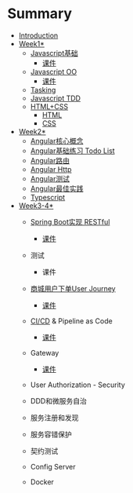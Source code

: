 # Summary

* [Introduction](README.md)
* [Week1\*](week1/README.md)
  * [Javascript基础](week1/foundation/README.md)
    * [课件](week1/foundation/courseware.md)
  * [Javascript OO](week1/oo/README.md)
    * [课件](week1/oo/courseware.md)
  * [Tasking](week1/tasking.md)
  * [Javascript TDD](week1/tdd.md)
  * [HTML+CSS](week1/htmlcss/README.md)
    * [HTML](week1/htmlcss/HTML.md)
    * [CSS](week1/htmlcss/CSS.md)
* [Week2\*](week2/README.md)
  * [Angular核心概念](angular/concept.md)
  * [Angular基础练习 Todo List](angular/exercise.md)
  * [Angular路由](angular/routing.md)
  * [Angular Http](angular/http.md)
  * [Angular测试](angular/test.md)
  * [Angular最佳实践](angular/best-practise.md)
  * [Typescript](angular/typescript.md)
* [Week3-4\*](week3/README.md)
  * [Spring Boot实现 RESTful](week3/spring-bootshi-xian-restful/README.md)
    * [课件](week3/spring-bootshi-xian-restful/ke-jian.md)
  * 测试
    * 课件
  * [商城用户下单User Journey](week3/shang-cheng-yong-hu-xia-dan-user-journey/README.md)
    * [课件](week3/shang-cheng-yong-hu-xia-dan-user-journey/ke-jian.md)
  * [CI/CD](week3/c-icd/README.md) & Pipeline as Code
    * [课件](week3/c-icd/ke-jian.md)
  * Gateway
    * [课件](week3/pipeline-as-code/ke-jian.md)

  * User Authorization - Security
  * DDD和微服务自治
  * 服务注册和发现
  * 服务容错保护
  * 契约测试
  * Config Server
  * Docker



